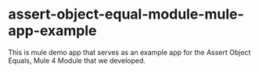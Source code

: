 # assert-object-equal-module-mule-app-example

This is mule demo app that serves as an example app for the Assert Object Equals, Mule 4 Module that we developed.